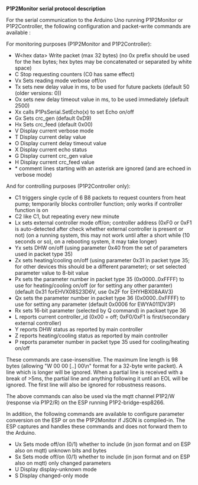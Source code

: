 **P1P2Monitor serial protocol description**

For the serial communication to the Arduino Uno running P1P2Monitor or P1P2Controller, the following configuration and packet-write commands are available :

For monitoring purposes (P1P2Monitor and P1P2Controller):

- W\<hex data\> Write packet (max 32 bytes) (no 0x prefix should be used for the hex bytes; hex bytes may be concatenated or separated by white space)
- C  Stop requesting counters (C0 has same effect)
- Vx Sets reading mode verbose off/on
- Tx sets new delay value in ms, to be used for future packets (default 50 (older versions: 0))
- Ox sets new delay timeout value in ms, to be used immediately (default 2500)
- Xx calls P1PsSerial.SetEcho(x) to set Echo on/off
- Gx Sets crc_gen (default 0xD9)
- Hx Sets crc_feed (default 0x00)
- V  Display current verbose mode
- T  Display current delay value
- O  Display current delay timeout value
- X  Display current echo status
- G  Display current crc_gen value
- H  Display current crc_feed value
- \* comment lines starting with an asterisk are ignored (and are echoed in verbose mode)

And for controlling purposes (P1P2Controller only):
- C1 triggers single cycle of 6 B8 packets to request counters from heat pump; temporarily blocks controller function; only works if controller function is on
- C2 like C1, but repeating every new minute
- Lx sets external controller mode off/on; controller address (0xF0 or 0xF1 is auto-detected after check whether external controller is present or not) (on a running system, this may not work until after a short while (10 seconds or so), on a rebooting system, it may take longer)
- Yx sets DHW on/off (using parameter 0x40 from the set of parameters used in packet type 35)
- Zx sets heating/cooling on/off (using parameter 0x31 in packet type 35; for other devices this should be a different parameter); or set selected parameter value to 8-bit value
- Px sets the parameter number in packet type 35 (0x0000..0xFFFF) to use for heating/cooling on/off (or for setting any other paramter) (default 0x31 forEHVX08S23D6V, use 0x2F for EHYHBX08AAV3)
- Qx sets the parameter number in packet type 36 (0x0000..0xFFFF) to use for setting any parameter (default 0x0006 for EWYA011DV3P)
- Rx sets 16-bit parameter (selected by Q command) in packaet type 36
- L reports current controller_id (0x00 = off; 0xF0/0xF1 is first/secondary external controller)
- Y reports DHW status as reported by main controller
- Z reports heating/cooling status as reported by main controller
- P reports parameter number in packet type 35 used for cooling/heating on/off

These commands are case-insensitive. The maximum line length is 98 bytes (allowing "W 00 00 [..] 00\n" format for a 32-byte write packet). A line which is longer will be ignored. When a partial line is received with a break of >5ms, the partial line and anything following it until an EOL will be ignored. The first line will also be ignored for robustness reasons.

The above commands can also be used via the mqtt channel P1P2/W (response via P1P2/R) on the ESP running P1P2-bridge-esp8266.

In addition, the following commands are available to configure parameter conversion on the ESP or on the P1P2Monitor if JSON is compiled-in.
The ESP captures and handles these commands and does not forward them to the Arduino.

- Ux Sets mode off/on (0/1) whether to include (in json format and on ESP also on mqtt) unknown bits and bytes
- Sx Sets mode off/on (0/1) whether to include (in json format and on ESP also on mqtt) only changed parameters
- U  Display display-unknown mode
- S  Display changed-only mode
